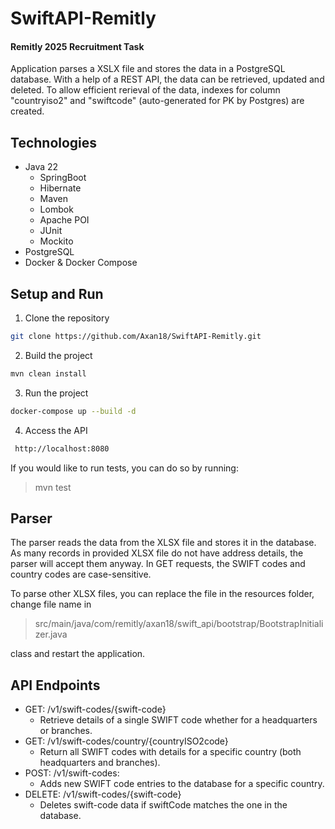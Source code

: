 # SwiftAPI-Remitly
#### Remitly 2025 Recruitment Task
Application parses a XSLX file and stores the data in a PostgreSQL database.
With a help of a REST API, the data can be retrieved, updated and deleted.
To allow efficient rerieval of the data, indexes for column "countryiso2" 
and "swiftcode" (auto-generated for PK by Postgres) are created.
## Technologies
- Java 22
  - SpringBoot
  - Hibernate
  - Maven
  - Lombok
  - Apache POI
  - JUnit
  - Mockito
- PostgreSQL
- Docker & Docker Compose

## Setup and Run
1. Clone the repository
```bash
git clone https://github.com/Axan18/SwiftAPI-Remitly.git
```
2. Build the project
```bash
mvn clean install
```
3. Run the project
```bash
docker-compose up --build -d
```
4. Access the API
```bash
 http://localhost:8080
```
If you would like to run tests, you can do so by running:
> mvn test
## Parser
The parser reads the data from the XLSX file and stores it in the database.
As many records in provided XLSX file do not have address details, the parser will accept them anyway.
In GET requests, the SWIFT codes and country codes are case-sensitive.

To parse other XLSX files, you can replace the file in the resources folder,
change file name in 
>src/main/java/com/remitly/axan18/swift_api/bootstrap/BootstrapInitializer.java

class and restart the application.

## API Endpoints
- GET: /v1/swift-codes/{swift-code}
  - Retrieve details of a single SWIFT code whether for a headquarters or branches.
- GET:  /v1/swift-codes/country/{countryISO2code}
  - Return all SWIFT codes with details for a specific country (both headquarters and branches).
- POST:  /v1/swift-codes:
  - Adds new SWIFT code entries to the database for a specific country.
- DELETE:  /v1/swift-codes/{swift-code}
  - Deletes swift-code data if swiftCode matches the one in the database.

